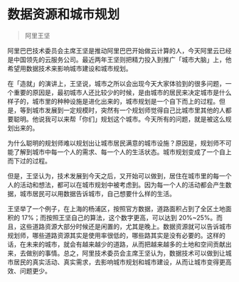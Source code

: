 # 数据资源和城市规划

> 阿里王坚

阿里巴巴技术委员会主席王坚是推动阿里巴巴开始做云计算的人，今天阿里云已经是中国领先的云服务公司。最近两年王坚则把精力投入到推广「城市大脑」上，他希望用数据技术来影响城市建设和城市规划。

在「造就」的演讲上，王坚说，城市之所以会出现今天大家体验到的很多问题，一个重要的原因是，最初城市人还比较少的时候，是由城市的居民来决定城市是什么样子的，城市里的种种设施是进化出来的，城市规划是一个自下而上的过程。但是，等到城市发展到一定规模时，突然有一个规划师觉得自己比城市里其他的人都要聪明。他说我可以来帮「你们」规划这个城市。今天所有的问题，就是被这么规划出来的。

为什么聪明的规划师难以规划出让城市居民满意的城市设施？原因是，规划师不可能了解到城市中每一个人的需求、每一个人的生活状态。城市规划变成了一个自上而下过的过程。

但是，王坚认为，技术发展到今天之后，又开始可以做到，居住在城市里的每一个人的活动和想法，都可以在城市规划中被考虑到。因为每一个人的活动都会产生数据，城市居民可以用数据告诉城市，自己想要什么样的生活。

王坚举了一个例子，在上海的杨浦区，按照官方数据，道路面积占到了全区土地面积的 17%；而按照王坚自己的算法，这个数字更高，可以达到 20%~25%。而且，这些道路资源大部分时候还是闲置的，尤其是晚上。数据资源就可以告诉城市规划师，哪些道路资源其实是使用率很低的，哪些路其实是没有必要的。这样的话，在未来的城市，就会有越来越少的道路，从而把越来越多的土地和空间贡献出来，去做别的事情。总之，阿里技术委员会主席王坚认为，数据技术可以做到让城市居民的真实活动、真实需求，去影响城市规划和城市建设，从而让城市变得更高效、问题更少。

